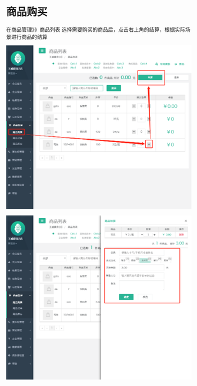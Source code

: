 # 商品购买

 在商品管理》》商品列表  选择需要购买的商品后，点击右上角的结算，根据实际场景进行商品的结算

![](../.gitbook/assets/1%20%2839%29.png)

![](../.gitbook/assets/2%20%2816%29.png)

